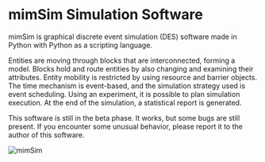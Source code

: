 # mimSim Simulation Software

mimSim is graphical discrete event simulation (DES) software made in Python with Python as a scripting language.

Entities are moving through blocks that are interconnected, forming a model. Blocks hold and route entities by also changing and examining their attributes. Entity mobility is restricted by using resource and barrier objects. The time mechanism is event-based, and the simulation strategy used is event scheduling. Using an experiment, it is possible to plan simulation execution. At the end of the simulation, a statistical report is generated. 

This software is still in the beta phase. It works, but some bugs are still present. If you encounter some unusual behavior, please report it to the author of this software. 

![mimSim](https://github.com/user-attachments/assets/f16c9abf-e8d1-4e55-958b-5b2fdaedea11)
